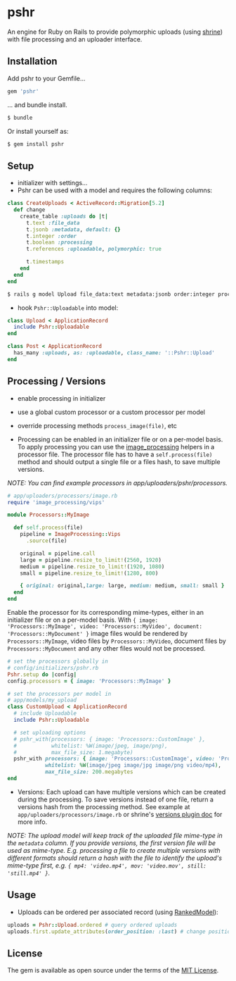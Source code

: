 # pshr
An engine for Ruby on Rails to provide polymorphic uploads (using [shrine](https://github.com/shrinerb/shrine)) with file processing and an uploader interface.

## Installation
Add pshr to your Gemfile…

```ruby
gem 'pshr'
```

… and bundle install.
```bash
$ bundle
```

Or install yourself as:
```bash
$ gem install pshr
```

<!-- Install the necessary migrations and migrate:
```bash
$ pshr:install:migrations
$ rails db:migrate
``` -->

## Setup

- initializer with settings…
- Pshr can be used with a model and requires the following columns:
```ruby
class CreateUploads < ActiveRecord::Migration[5.2]
  def change
    create_table :uploads do |t|
      t.text :file_data
      t.jsonb :metadata, default: {}
      t.integer :order
      t.boolean :processing
      t.references :uploadable, polymorphic: true

      t.timestamps
    end
  end
end
```
```bash
$ rails g model Upload file_data:text metadata:jsonb order:integer processing:boolean uploadable:references{polymorphic}
```
- hook `Pshr::Uploadable` into model:
```ruby
class Upload < ApplicationRecord
  include Pshr::Uploadable
end
```

```ruby
class Post < ApplicationRecord
  has_many :uploads, as: :uploadable, class_name: '::Pshr::Upload'
end
```

## Processing / Versions
- enable processing in initializer
- use a global custom processor or a custom processor per model
- override processing methods `process_image(file)`, etc

- Processing can be enabled in an initializer file or on a per-model basis. To apply processing you can use the [image_processing](https://github.com/janko/image_processing) helpers in a processor file. The processor file has to have a `self.process(file)` method and should output a single file or a files hash, to save multiple versions.

_NOTE: You can find example processors in app/uploaders/pshr/processors._

```ruby
# app/uploaders/processors/image.rb
require 'image_processing/vips'

module Processors::MyImage

  def self.process(file)
    pipeline = ImageProcessing::Vips
      .source(file)

    original = pipeline.call
    large = pipeline.resize_to_limit!(2560, 1920)
    medium = pipeline.resize_to_limit!(1920, 1080)
    small = pipeline.resize_to_limit!(1280, 800)

    { original: original,large: large, medium: medium, small: small }
  end
end
```

Enable the processor for its corresponding mime-types, either in an initializer file or on a per-model basis. With `{ image: 'Processors::MyImage', video: 'Processors::MyVideo', document: 'Processors::MyDocument' }` image files would be rendered by `Processors::MyImage`, video files by `Processors::MyVideo`, document files by `Processors::MyDocument` and any other files would not be processed.

```ruby
# set the processors globally in
# config/initializers/pshr.rb
Pshr.setup do |config|
config.processors = { image: 'Processors::MyImage' }

# set the processors per model in
# app/models/my_upload
class CustomUpload < ApplicationRecord
  # include Uploadable
  include Pshr::Uploadable

  # set uploading options
  # pshr_with(processors: { image: 'Processors::CustomImage' },
  #           whitelist: %W(image/jpeg, image/png),
  #           max_file_size: 1.megabyte)
  pshr_with processors: { image: 'Processors::CustomImage', video: 'Processors::CustomVideo' },
            whitelist: %W(image/jpeg image/jpg image/png video/mp4),
            max_file_size: 200.megabytes
end
```

- Versions: Each upload can have multiple versions which can be created during the processing. To save versions instead of one file, return a versions hash from the processing method. See example at `app/uploaders/processors/image.rb` or shrine's [versions plugin doc](https://github.com/shrinerb/shrine/blob/v2.16.0/doc/plugins/versions.md#readme) for more info.

_NOTE: The upload model will keep track of the uploaded file mime-type in the `metadata` column. If you provide versions, the first version file will be used as mime-type. E.g. processing a file to create multiple versions with different formats should return a hash with the file to identify the upload's mime-type first, e.g. `{ mp4: 'video.mp4', mov: 'video.mov', still: 'still.mp4' }`._

## Usage

- Uploads can be ordered per associated record (using [RankedModel](https://github.com/mixonic/ranked-model)):
```ruby
uploads = Pshr::Upload.ordered # query ordered uploads
uploads.first.update_attributes(order_position: :last) # change position with integer, :up, :down, :first and :last
```

## License
The gem is available as open source under the terms of the [MIT License](https://opensource.org/licenses/MIT).
